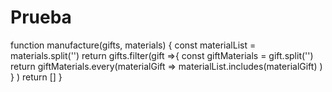 # Prueba
function manufacture(gifts, materials) {
  const materialList = materials.split('')
  return gifts.filter(gift =>{
    const giftMaterials = gift.split('')
    return giftMaterials.every(materialGift =>
    materialList.includes(materialGift)
    )
  }
  )
  return []
}
